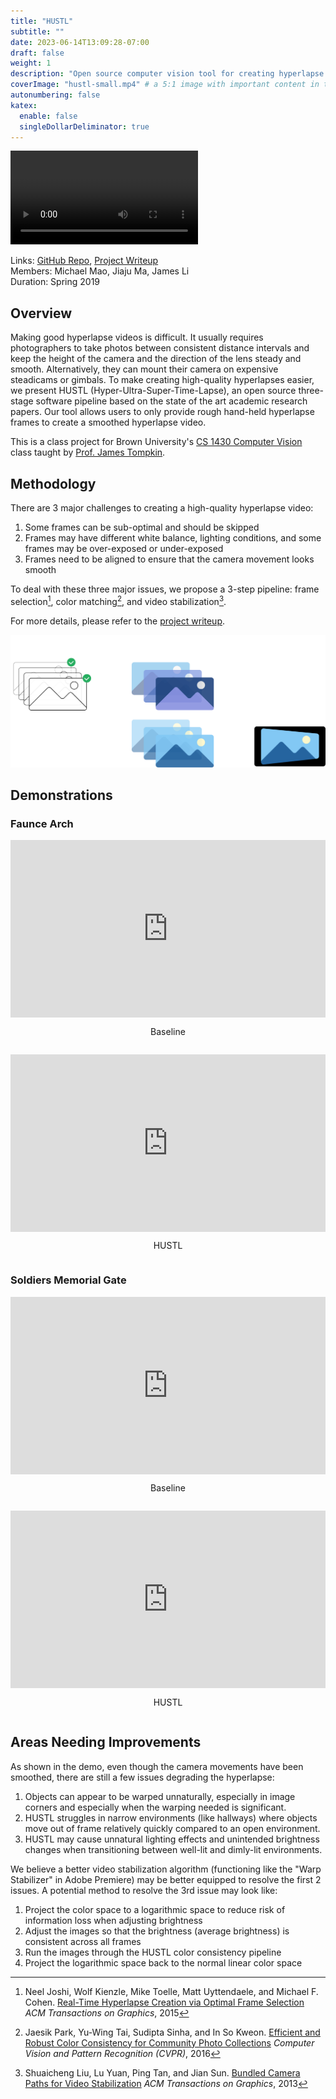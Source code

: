 ```yaml
---
title: "HUSTL"
subtitle: ""
date: 2023-06-14T13:09:28-07:00
draft: false
weight: 1
description: "Open source computer vision tool for creating hyperlapse videos"
coverImage: "hustl-small.mp4" # a 5:1 image with important content in the center 3:1 zone for best effect
autonumbering: false
katex:
  enable: false
  singleDollarDeliminator: true
---
```


![Hyperlapse processed with HUSTL](hustl.mp4 "Hyperlapse processed with HUSTL")

Links: [GitHub Repo](https://github.com/michaelmyc/hustl), [Project Writeup](hustl-writeup.pdf) \
Members: Michael Mao, Jiaju Ma, James Li \
Duration: Spring 2019

## Overview

Making good hyperlapse videos is difficult. It usually requires photographers to take photos between consistent distance intervals and keep the height of the camera and the direction of the lens steady and smooth. Alternatively, they can mount their camera on expensive steadicams or gimbals. To make creating high-quality hyperlapses easier, we present HUSTL (Hyper-Ultra-Super-Time-Lapse), an open source three-stage software pipeline based on the state of the art academic research papers. Our tool allows users to only provide rough hand-held hyperlapse frames to create a smoothed hyperlapse video. 

This is a class project for Brown University's [CS 1430 Computer Vision](https://cs.brown.edu/courses/info/csci1430/) class taught by [Prof. James Tompkin](https://jamestompkin.com/).

## Methodology

There are 3 major challenges to creating a high-quality hyperlapse video: 

1. Some frames can be sub-optimal and should be skipped
2. Frames may have different white balance, lighting conditions, and some frames may be over-exposed or under-exposed
3. Frames need to be aligned to ensure that the camera movement looks smooth

To deal with these three major issues, we propose a 3-step pipeline: frame selection[^1], color matching[^2], and video stabilization[^3].

For more details, please refer to the [project writeup](hustl-writeup.pdf).

[^1]: Neel Joshi, Wolf Kienzle, Mike Toelle, Matt Uyttendaele, and Michael F. Cohen. [Real-Time Hyperlapse Creation via Optimal Frame Selection](https://dl.acm.org/doi/10.1145/2766954) *ACM Transactions on Graphics*, 2015
[^2]: Jaesik Park, Yu-Wing Tai, Sudipta Sinha, and In So Kweon. [Efficient and Robust Color Consistency for Community Photo Collections](https://www.microsoft.com/en-us/research/publication/efficient-color-consistency-for-community-photos/) *Computer Vision and Pattern Recognition (CVPR)*, 2016
[^3]: Shuaicheng Liu, Lu Yuan, Ping Tan, and Jian Sun. [Bundled Camera Paths for Video Stabilization](https://dl.acm.org/doi/10.1145/2461912.2461995) *ACM Transactions on Graphics*, 2013

![HUSTL pipeline](hustl-pipeline.png "HUSTL pipeline")

## Demonstrations

### Faunce Arch

<script src="https://player.vimeo.com/api/player.js"></script>
<style>
@media (orientation: landscape) {
  .vimeo-grid {
    display: grid;
    grid-template-columns: 1fr 1fr;
    gap: 1em;
  }
}
@media (orientation: portrait) {
  // ipad screen
  @media (min-aspect-ratio: 3/5) {
    .vimeo-grid {
      display: grid;
      grid-template-columns: 1fr 1fr;
      gap: 1em;
    }
  }
  .vimeo-grid {
    display: grid;
    grid-template-rows: 1fr 1fr;
    gap: 1em;
  }
}
.vimeo-container {
  display: grid;
  text-align: center;
}
</style>
<div class="vimeo-grid">
  <div class="vimeo-container">
    <div style="padding:56.25% 0 0 0;position:relative;justify-self:none;"><iframe src="https://player.vimeo.com/video/335471326?h=a82fe09ee9&color=ffffff&title=0&byline=0&portrait=0" style="position:absolute;top:0;left:0;width:100%;height:100%;" frameborder="0" allow="autoplay; fullscreen; picture-in-picture" allowfullscreen></iframe></div>
    <p class="dark">Baseline</p>
  </div>

  <div class="vimeo-container">
    <div style="padding:56.25% 0 0 0;position:relative;justify-self:none;"><iframe src="https://player.vimeo.com/video/335471168?h=a82fe09ee9&color=ffffff&title=0&byline=0&portrait=0" style="position:absolute;top:0;left:0;width:100%;height:100%;" frameborder="0" allow="autoplay; fullscreen; picture-in-picture" allowfullscreen></iframe></div>
    <p class="dark">HUSTL</p>
  </div>
</div>

### Soldiers Memorial Gate

<div class="vimeo-grid">
  <div class="vimeo-container">
    <div style="padding:56.25% 0 0 0;position:relative;justify-self:none;"><iframe src="https://player.vimeo.com/video/335471673?h=a82fe09ee9&color=ffffff&title=0&byline=0&portrait=0" style="position:absolute;top:0;left:0;width:100%;height:100%;" frameborder="0" allow="autoplay; fullscreen; picture-in-picture" allowfullscreen></iframe></div>
    <p class="dark">Baseline</p>
  </div>

  <div class="vimeo-container">
    <div style="padding:56.25% 0 0 0;position:relative;justify-self:none;"><iframe src="https://player.vimeo.com/video/335471545?h=a82fe09ee9&color=ffffff&title=0&byline=0&portrait=0" style="position:absolute;top:0;left:0;width:100%;height:100%;" frameborder="0" allow="autoplay; fullscreen; picture-in-picture" allowfullscreen></iframe></div>
    <p class="dark">HUSTL</p>
  </div>
</div>

## Areas Needing Improvements

As shown in the demo, even though the camera movements have been smoothed, there are still a few issues degrading the hyperlapse:

1. Objects can appear to be warped unnaturally, especially in image corners and especially when the warping needed is significant.
2. HUSTL struggles in narrow environments (like hallways) where objects move out of frame relatively quickly compared to an open environment.
3. HUSTL may cause unnatural lighting effects and unintended brightness changes when transitioning between well-lit and dimly-lit environments.

We believe a better video stabilization algorithm (functioning like the "Warp Stabilizer" in Adobe Premiere) may be better equipped to resolve the first 2 issues. A potential method to resolve the 3rd issue may look like:

1. Project the color space to a logarithmic space to reduce risk of information loss when adjusting brightness
2. Adjust the images so that the brightness (average brightness) is consistent across all frames
3. Run the images through the HUSTL color consistency pipeline
4. Project the logarithmic space back to the normal linear color space